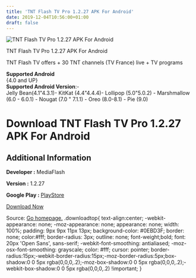 ```yaml
---
title: 'TNT Flash TV Pro 1.2.27 APK For Android'
date: 2019-12-04T10:56:00+01:00
draft: false
---
```


![TNT Flash TV Pro 1.2.27 APK For Android](https://i0.wp.com/apkhome.net/wp-content/uploads/2019/12/TNT-Flash-TV-Pro-1.2.27.png "TNT Flash TV Pro 1.2.27 APK For Android")

  

TNT Flash TV Pro 1.2.27 APK For Android

TNT Flash TV offers + 30 TNT channels (TV France) live + TV programs

**Supported Android**  
{4.0 and UP}  
**Supported Android Version**:-  
Jelly Bean(4.1"4.3.1)- KitKat (4.4"4.4.4)- Lollipop (5.0"5.0.2) - Marshmallow (6.0 - 6.0.1) - Nougat (7.0 " 7.1.1) - Oreo (8.0-8.1) - Pie (9.0)

Download TNT Flash TV Pro 1.2.27 APK For Android
================================================

Additional Information
----------------------

**Developer :** MediaFlash

**Version :** 1.2.27

**Google Play :** [PlayStore](https://play.google.com/store/apps/details?id=free.tnt.live.app)

  

[Download Now](https://store4app.co/post/tnt-flash-tv-pro-1-2-27-apk-for-android_1575452883)

  
Source: [Go homepage.](https://store4app.co/post/tnt-flash-tv-pro-1-2-27-apk-for-android_1575452883) .downloadtop{ text-align:center; -webkit-appearance: none; -moz-appearance: none; appearance: none; width: 100%; padding: 9px 9px 11px 13px; background-color: #0EBD3F; border: none; color:#fff; border-radius: 3px; outline: none; font-weight;bold; font: 20px 'Open Sans', sans-serif; -webkit-font-smoothing: antialiased; -moz-osx-font-smoothing: grayscale; color: #fff; cursor: pointer; border-radius:15px;-webkit-border-radius:15px;-moz-border-radius:5px;box-shadow:0 0 5px rgba(0,0,0,.2);-moz-box-shadow:0 0 5px rgba(0,0,0,.2);-webkit-box-shadow:0 0 5px rgba(0,0,0,.2) !important; }